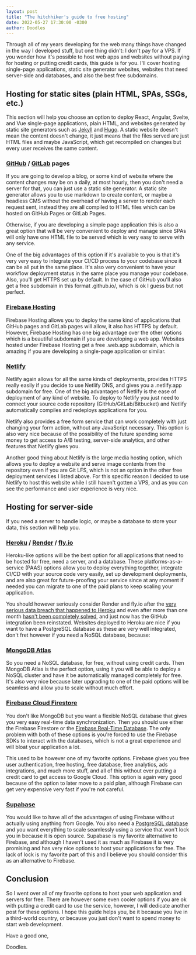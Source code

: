 ```yaml
---
layout: post
title: "The hitchhiker's guide to free hosting"
date: 2022-05-27 17:30:00 -0300
author: Doodles
---
```


Through all of my years developing for the web many things have changed in the way I developed stuff, but one thing didn't: I don't pay for a VPS. If you wonder how it's possible to host web apps and websites without paying for hosting or putting credit cards, this guide is for you. I'll cover hosting single-page applications, static site generator websites, websites that need server-side and databases, and also the best free subdomains.

## Hosting for static sites (plain HTML, SPAs, SSGs, etc.)

This section will help you choose an option to deploy React, Angular, Svelte, and Vue single-page applications, plain HTML, and websites generated by static site generators such as [Jekyll](https://jekyllrb.com/) and [Hugo](https://gohugo.io/). A static website doesn't mean the content doesn't change, it just means that the files served are just HTML files and maybe JavaScript, which get recompiled on changes but every user receives the same content.

### [GitHub](https://pages.github.com/) / [GitLab](https://docs.gitlab.com/ee/user/project/pages/) pages

If you are going to develop a blog, or some kind of website where the content changes may be on a daily, at most hourly, then you don't need a server for that, you can just use a static site generator. A static site generator allows you to use markdown to create content, or maybe a headless CMS without the overhead of having a server to render each request sent, instead they are all compiled to HTML files which can be hosted on GitHub Pages or GitLab Pages.

Otherwise, if you are developing a simple page application this is also a great option that will be very convenient to deploy and manage since SPAs will only have one HTML file to be served which is very easy to serve with any service.

One of the big advantages of this option if it's available to you is that it's very very easy to integrate your CI/CD process to your codebase since it can be all put in the same place. It's also very convenient to have your workflow deployment status in the same place you manage your codebase. Also, you'll get HTTPS set up by default. In the case of GitHub you'll also get a free subdomain in this format <username>.github.io/<projectname>, which is ok I guess but not perfect.

### [Firebase Hosting](https://firebase.google.com/docs/hosting)

Firebase Hosting allows you to deploy the same kind of applications that GitHub pages and GitLab pages will allow, it also has HTTPS by default. However, Firebase Hosting has one big advantage over the other options which is a beautiful subdomain if you are developing a web app. Websites hosted under Firebase Hosting get a free <name>.web.app subdomain, which is amazing if you are developing a single-page application or similar.

### [Netlify](https://www.netlify.com/)

Netlify again allows for all the same kinds of deployments, provides HTTPS really easily if you decide to use Netlify DNS, and gives you a <projectname>.netlify.app subdomain for free. One of the big advantages of Netlify is the ease of deployment of any kind of website. To deploy to Netlify you just need to connect your source code repository (GitHub/GitLab/Bitbucket) and Netlify automatically compiles and redeploys applications for you.

Netlify also provides a free form service that can work completely with just changing your form action, without any JavaScript necessary. This option is also very nice because of the possibility of the future spending some money to get access to A/B testing, server-side analytics, and other features that Netlify gives you.

Another good thing about Netlify is the large media hosting option, which allows you to deploy a website and serve image contents from the repository even if you are Git LFS, which is not an option in the other free deployment services I listed above. For this specific reason I decided to use Netlify to host this website while I still haven't gotten a VPS, and as you can see the performance and user experience is very nice.

## Hosting for server-side

If you need a server to handle logic, or maybe a database to store your data, this section will help you.

### [Heroku](https://www.heroku.com/) / [Render](https://render.com/) / [fly.io](https://fly.io/)

Heroku-like options will be the best option for all applications that need to be hosted for free, need a server, and a database. These platforms-as-a-service (PAAS) options allow you to deploy everything together, integrate CI/CD with your source code very easily, set up development deployments, and are also great for future-proofing your service since at any moment if needed you can migrate to one of the paid plans to keep scaling your application.

You should however seriously consider Render and fly.io after the [very serious data breach that happened to Heroku](https://www.bleepingcomputer.com/news/security/heroku-admits-that-customer-credentials-were-stolen-in-cyberattack/) and even after more than one month [hasn't been completely solved](https://status.heroku.com/incidents/2413), and just now has the GitHub integration been reinstated. Websites deployed to Heroku are nice if you want to have a PostgreSQL database as these are very well integrated, don't fret however if you need a NoSQL database, because:

### [MongoDB Atlas](https://www.mongodb.com/atlas/database)

So you need a NoSQL database, for free, without using credit cards. Then MongoDB Atlas is the perfect option, using it you will be able to deploy a NoSQL cluster and have it be automatically managed completely for free. It's also very nice because later upgrading to one of the paid options will be seamless and allow you to scale without much effort.

### [Firebase Cloud Firestore](https://firebase.google.com/docs/firestore)

You don't like MongoDB but you want a flexible NoSQL database that gives you very easy real-time data synchronization. Then you should use either the Firebase Firestore or the [Firebase Real-Time Database](https://firebase.google.com/docs/database). The only problem with both of these options is you're forced to use the Firebase SDKs to interact with the databases, which is not a great experience and will bloat your application a lot.

This used to be however one of my favorite options. Firebase gives you free user authentication, free hosting, free database, free analytics, ads integrations, and much more stuff, and all of this without ever putting a credit card to get access to Google Cloud. This option is again very good because of the option to later move to a paid plan, although Firebase can get very expensive very fast if you're not careful.

### [Supabase](https://supabase.com/)

You would like to have all of the advantages of using Firebase without actually using anything from Google. You also need a [PostgreSQL database](https://supabase.com/docs/guides/database) and you want everything to scale seamlessly using a service that won't lock you in because it is open source. Supabase is my favorite alternative to Firebase, and although I haven't used it as much as Firebase it is very promising and has very nice options to host your applications for free. The lack of lock is my favorite part of this and I believe you should consider this as an alternative to Firebase.

## Conclusion

So I went over all of my favorite options to host your web application and servers for free. There are however some even cooler options if you are ok with putting a credit card to use the service, however, I will dedicate another post for these options. I hope this guide helps you, be it because you live in a third-world country, or because you just don't want to spend money to start web development.

Have a good one,

Doodles.
